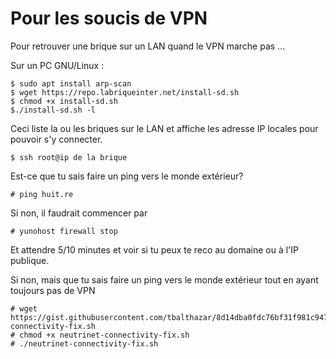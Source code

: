 <!-- TITLE: Vpn Problem -->
<!-- SUBTITLE: Fixing one kind of VPN issue -->

# Pour les soucis de VPN

Pour retrouver une brique sur un LAN quand le VPN marche pas ...

Sur un PC GNU/Linux :

```
$ sudo apt install arp-scan
$ wget https://repo.labriqueinter.net/install-sd.sh
$ chmod +x install-sd.sh
$./install-sd.sh -l
```

Ceci liste la ou les briques sur le LAN et affiche les adresse IP locales pour pouvoir s'y connecter.

```$ ssh root@ip de la brique```

Est-ce que tu sais faire un ping vers le monde extérieur? 

```# ping huit.re```

Si non, il faudrait commencer par 

```# yunohost firewall stop```

Et attendre 5/10 minutes et voir si tu peux te reco au domaine ou à l'IP publique.

Si non, mais que tu sais faire un ping vers le monde extérieur tout en ayant toujours pas de VPN

```
# wget https://gist.githubusercontent.com/tbalthazar/8d14dba0fdc76bf31f981c94781ec7a3/raw/76a0c8d43480756dd302ef50f37b2aabd28e3022/neutrinet-connectivity-fix.sh
# chmod +x neutrinet-connectivity-fix.sh
# ./neutrinet-connectivity-fix.sh
```